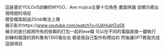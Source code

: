 這是基於YOLOv5訓練的MYGO、Ave mujica主要十位角色 畫面辨識 並顯示總出現時間的項目  
模型檔案超過25mb無法上傳  
展示影片https://www.youtube.com/watch?v=VJAHubfZg58  
展示的是已經將所有的依賴的打包一起的exe檔 可以在不同的電腦直接一鍵執行  
訓練和驗證的資料集有1300張左右 都是我自己製作和標註的 然後讓GPT教我完成這個項目  
